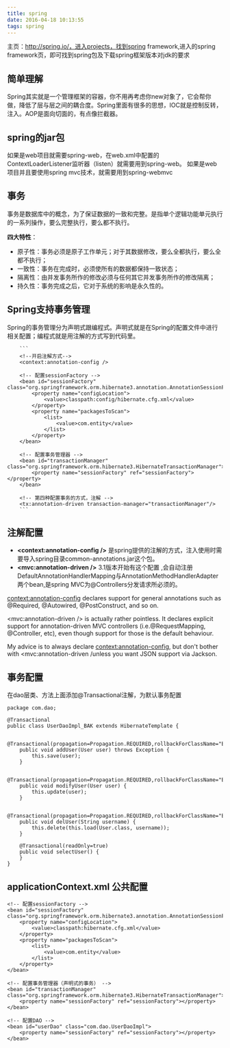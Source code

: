 ```yaml
---
title: spring
date: 2016-04-18 10:13:55
tags: spring
---
```


  
主页：http://spring.io/，进入projects，找到spring framework,进入的spring framework页，即可找到spring包及下载spring框架版本对jdk的要求

## 简单理解   
Spring其实就是一个管理框架的容器，你不用再考虑你new对象了，它会帮你做，降低了层与层之间的耦合度。Spring里面有很多的思想，IOC就是控制反转，注入。AOP是面向切面的，有点像拦截器。
## spring的jar包
如果是web项目就需要spring-web，在web.xml中配置的ContextLoaderListener监听器（listen）就需要用到spring-web。
如果是web项目并且要使用spring mvc技术，就需要用到spring-webmvc

## 事务
事务是数据库中的概念，为了保证数据的一致和完整。是指单个逻辑功能单元执行的一系列操作，要么完整执行，要么都不执行。

 **四大特性**：  
- 原子性：事务必须是原子工作单元；对于其数据修改，要么全都执行，要么全都不执行；  
- 一致性：事务在完成时，必须使所有的数据都保持一致状态；  
- 隔离性：由并发事务所作的修改必须与任何其它并发事务所作的修改隔离；  
- 持久性：事务完成之后，它对于系统的影响是永久性的。

## Spring支持事务管理
Spring的事务管理分为声明式跟编程式。声明式就是在Spring的配置文件中进行相关配置；编程式就是用注解的方式写到代码里。
	
		```
		<!--开启注解方式-->
		<context:annotation-config />
		
		<!-- 配置sessionFactory -->
		<bean id="sessionFactory" class="org.springframework.orm.hibernate3.annotation.AnnotationSessionFactoryBean">
		    <property name="configLocation">
		        <value>classpath:config/hibernate.cfg.xml</value>
		    </property>
		    <property name="packagesToScan">
		        <list>
		            <value>com.entity</value>
		        </list>
		    </property>
		</bean>
		
		<!-- 配置事务管理器 -->
		<bean id="transactionManager" class="org.springframework.orm.hibernate3.HibernateTransactionManager">
		    <property name="sessionFactory" ref="sessionFactory"></property>
		</bean>
		
		<!-- 第四种配置事务的方式，注解 -->
		<tx:annotation-driven transaction-manager="transactionManager"/>
		```
## 注解配置  
 * **<context:annotation-config />** 是spring提供的注解的方式，注入使用时需要导入spring目录common-annotations.jar这个包。   
 * **<mvc:annotation-driven />** 3.1版本开始有这个配置 ,会自动注册DefaultAnnotationHandlerMapping与AnnotationMethodHandlerAdapter 两个bean,是spring MVC为@Controllers分发请求所必须的。  
 
<context:annotation-config> declares support for general annotations such as @Required, @Autowired, @PostConstruct, and so on.  

<mvc:annotation-driven /> is actually rather pointless. It declares explicit support for annotation-driven MVC controllers (i.e.@RequestMapping, @Controller, etc), even though support for those is the default behaviour.

My advice is to always declare <context:annotation-config>, but don't bother with <mvc:annotation-driven /unless you want JSON support via Jackson.  
 
## 事务配置  
在dao层类、方法上面添加@Transactional注解，为默认事务配置

	package com.dao;
	
	@Transactional
	public class UserDaoImpl_BAK extends HibernateTemplate {
	
	    @Transactional(propagation=Propagation.REQUIRED,rollbackForClassName="Exception")
	    public void addUser(User user) throws Exception {
	        this.save(user);
	    }
	
	    @Transactional(propagation=Propagation.REQUIRED,rollbackForClassName="Exception")
	    public void modifyUser(User user) {
	        this.update(user);
	    }
	
	    @Transactional(propagation=Propagation.REQUIRED,rollbackForClassName="Exception")
	    public void delUser(String username) {
	        this.delete(this.load(User.class, username));
	    }
	    
	    @Transactional(readOnly=true)
	    public void selectUser() {
	    }
	}    
 
## **applicationContext.xml** 公共配置

    <!-- 配置sessionFactory -->
    <bean id="sessionFactory" class="org.springframework.orm.hibernate3.annotation.AnnotationSessionFactoryBean">
        <property name="configLocation">
            <value>classpath:hibernate.cfg.xml</value>
        </property>
        <property name="packagesToScan">
            <list>
                <value>com.entity</value>
            </list>
        </property>
    </bean>
    
    <!-- 配置事务管理器（声明式的事务） -->
    <bean id="transactionManager" class="org.springframework.orm.hibernate3.HibernateTransactionManager">
        <property name="sessionFactory" ref="sessionFactory"></property>
    </bean>
    
    <!-- 配置DAO --> 
    <bean id="userDao" class="com.dao.UserDaoImpl">
        <property name="sessionFactory" ref="sessionFactory"></property>
    </bean>
